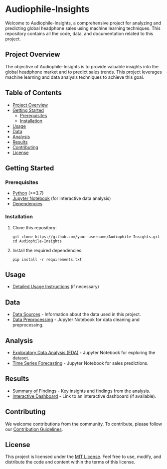 # Audiophile-Insights   

Welcome to Audiophile-Insights, a comprehensive project for analyzing and predicting global headphone sales using machine learning techniques. This repository contains all the code, data, and documentation related to this project.

## Project Overview

The objective of Audiophile-Insights is to provide valuable insights into the global headphone market and to predict sales trends. This project leverages machine learning and data analysis techniques to achieve this goal.

## Table of Contents

- [Project Overview](#project-overview)
- [Getting Started](#getting-started)
  - [Prerequisites](#prerequisites)
  - [Installation](#installation)
- [Usage](#usage)
- [Data](#data)
- [Analysis](#analysis)
- [Results](#results)
- [Contributing](#contributing)
- [License](#license)

## Getting Started

### Prerequisites

- [Python](https://www.python.org/) (>=3.7)
- [Jupyter Notebook](https://jupyter.org/) (for interactive data analysis)
- [Dependencies](#installation)

### Installation

1. Clone this repository:

   ```shell
   git clone https://github.com/your-username/Audiophile-Insights.git
   cd Audiophile-Insights
   ```

2. Install the required dependencies:

   ```shell
   pip install -r requirements.txt
   ```

## Usage

- [Detailed Usage Instructions](docs/usage.md) (if necessary)

## Data

- [Data Sources](docs/data-sources.md) - Information about the data used in this project.
- [Data Preprocessing](notebooks/data-preprocessing.ipynb) - Jupyter Notebook for data cleaning and preprocessing.

## Analysis

- [Exploratory Data Analysis (EDA)](notebooks/eda.ipynb) - Jupyter Notebook for exploring the dataset.
- [Time Series Forecasting](notebooks/time-series-forecasting.ipynb) - Jupyter Notebook for sales predictions.

## Results

- [Summary of Findings](docs/results.md) - Key insights and findings from the analysis.
- [Interactive Dashboard](link-to-dashboard) - Link to an interactive dashboard (if available).

## Contributing

We welcome contributions from the community. To contribute, please follow our [Contribution Guidelines](CONTRIBUTING.md).

## License

This project is licensed under the [MIT License](LICENSE). Feel free to use, modify, and distribute the code and content within the terms of this license.

